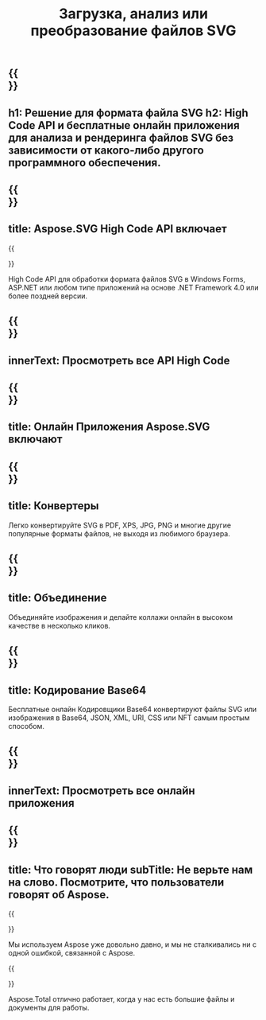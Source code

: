 ﻿---
translation: true
template: _template.md
title: Загрузка, анализ или преобразование файлов SVG
weight: 30
url: /
description: High Code API и бесплатные онлайн приложения для обработки и преобразования файлов SVG в PDF, XPS, расторовые изображения.
---

{{<section banner>}}
---
h1: Решение для формата файла SVG
h2: High Code API и бесплатные онлайн приложения для анализа и рендеринга файлов SVG без зависимости от какого-либо другого программного обеспечения.
---

{{<section include>}}
---
title: Aspose.SVG High Code API включает
---

{{<section net>}}

High Code API для обработки формата файлов SVG в Windows Forms, ASP.NET или любом типе приложений на основе .NET Framework 4.0 или более поздней версии.


{{<section button1>}}
---
innerText: Просмотреть все API High Code
---

{{<section apps>}}
---
title: Онлайн Приложения Aspose.SVG включают
---

{{<section converters>}}
---
title: Конвертеры
---

Легко конвертируйте SVG в PDF, XPS, JPG, PNG и многие другие популярные форматы файлов, не выходя из любимого браузера.

{{<section mergers>}}
---
title: Объединение
---

Объединяйте изображения и делайте коллажи онлайн в высоком качестве в несколько кликов.

{{<section encoders>}}
---
title: Кодирование Base64
---

Бесплатные онлайн Кодировщики Base64 конвертируют файлы SVG или изображения в Base64, JSON, XML, URI, CSS или NFT самым простым способом.

{{<section button2>}}
---
innerText: Просмотреть все онлайн приложения
---

{{<section people>}}
---
title: Что говорят люди
subTitle: Не верьте нам на слово. Посмотрите, что пользователи говорят об Aspose.
---

{{<section first>}}

Мы используем Aspose уже довольно давно, и мы не сталкивались ни с одной ошибкой, связанной с Aspose.

{{<section second>}}

Aspose.Total отлично работает, когда у нас есть большие файлы и документы для работы.